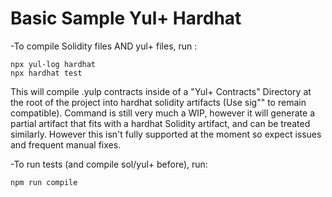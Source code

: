 # Basic Sample Yul+ Hardhat

-To compile Solidity files AND yul+ files, run :

```shell
npx yul-log hardhat
npx hardhat test
```

This will compile .yulp contracts inside of a "Yul+ Contracts" Directory at the root of the project into hardhat solidity artifacts (Use sig"" to remain compatible). Command is still very much a WIP, however it will generate a partial artifact that fits with a hardhat Solidity artifact, and can be treated similarly. However this isn't fully supported at the moment so expect issues and frequent manual fixes.

-To run tests (and compile sol/yul+ before), run:

```shell
npm run compile
```

